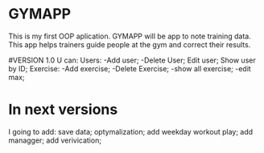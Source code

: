 # GYMAPP

This is my first OOP aplication. GYMAPP will be app to note training data.
This app helps trainers guide people at the gym and correct their results.

#VERSION 1.0
U can:
Users:
-Add user;
-Delete User;
Edit user;
Show user by ID;
Exercise:
-Add exercise;
-Delete Exercise;
-show all exercise;
-edit max;

# In next versions 
I going to add:
save data;
optymalization;
add weekday workout play;
add managger;
add verivication;
